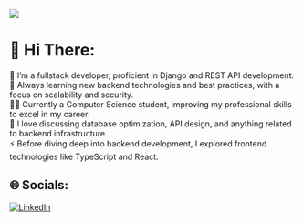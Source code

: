 ![](https://github-readme-stats.vercel.app/api?username=romeomanoela&theme=dark&hide_border=false&include_all_commits=false&count_private=false)<br/>
# 💫 Hi There:
💼 I’m a fullstack developer, proficient in Django and REST API development.<br>🌱 Always learning new backend technologies and best practices, with a focus on scalability and security.<br>👨‍🎓 Currently a Computer Science student, improving my professional skills to excel in my career.<br>💬 I love discussing database optimization, API design, and anything related to backend infrastructure.<br>⚡ Before diving deep into backend development, I explored frontend technologies like TypeScript and React.<br>


## 🌐 Socials:
[![LinkedIn](https://img.shields.io/badge/LinkedIn-%230077B5.svg?logo=linkedin&logoColor=white)](https://linkedin.com/in/romeo-manoela18) 

